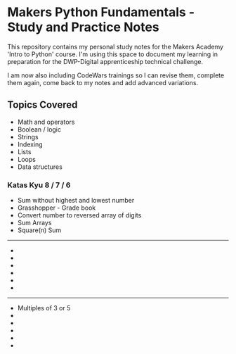 # Makers Python Fundamentals - Study and Practice Notes

This repository contains my personal study notes for the Makers Academy 'Intro to Python' course. I'm using this space to document my learning in preparation for the DWP-Digital apprenticeship technical challenge.

I am now also including CodeWars trainings so I can revise them, complete them again, come back to my notes and add advanced variations.

## Topics Covered

- Math and operators
- Boolean / logic
- Strings
- Indexing
- Lists
- Loops
- Data structures

### Katas Kyu 8 / 7 / 6

* Sum without highest and lowest number
* Grasshopper - Grade book
* Convert number to reversed array of digits
* Sum Arrays
* Square(n) Sum
--------------------------------------------------
* 
* 
* 
* 
* 
*
---------------------------------------------------
* Multiples of 3 or 5
*
*
*
*
*
